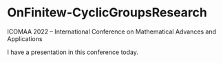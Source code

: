 # OnFinitew-CyclicGroupsResearch

ICOMAA 2022 – International Conference on Mathematical Advances and  Applications

I have a presentation in this conference today.

